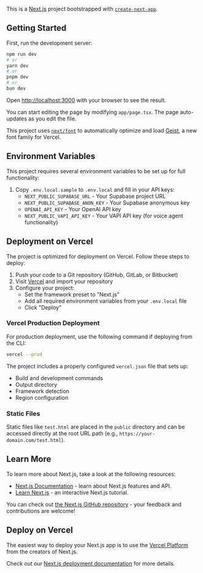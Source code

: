 This is a [Next.js](https://nextjs.org) project bootstrapped with [`create-next-app`](https://nextjs.org/docs/app/api-reference/cli/create-next-app).

## Getting Started

First, run the development server:

```bash
npm run dev
# or
yarn dev
# or
pnpm dev
# or
bun dev
```

Open [http://localhost:3000](http://localhost:3000) with your browser to see the result.

You can start editing the page by modifying `app/page.tsx`. The page auto-updates as you edit the file.

This project uses [`next/font`](https://nextjs.org/docs/app/building-your-application/optimizing/fonts) to automatically optimize and load [Geist](https://vercel.com/font), a new font family for Vercel.

## Environment Variables

This project requires several environment variables to be set up for full functionality:

1. Copy `.env.local.sample` to `.env.local` and fill in your API keys:
   - `NEXT_PUBLIC_SUPABASE_URL` - Your Supabase project URL
   - `NEXT_PUBLIC_SUPABASE_ANON_KEY` - Your Supabase anonymous key
   - `OPENAI_API_KEY` - Your OpenAI API key
   - `NEXT_PUBLIC_VAPI_API_KEY` - Your VAPI API key (for voice agent functionality)

## Deployment on Vercel

The project is optimized for deployment on Vercel. Follow these steps to deploy:

1. Push your code to a Git repository (GitHub, GitLab, or Bitbucket)
2. Visit [Vercel](https://vercel.com/new) and import your repository
3. Configure your project:
   - Set the framework preset to "Next.js"
   - Add all required environment variables from your `.env.local` file
   - Click "Deploy"

### Vercel Production Deployment

For production deployment, use the following command if deploying from the CLI:

```bash
vercel --prod
```

The project includes a properly configured `vercel.json` file that sets up:
- Build and development commands
- Output directory
- Framework detection
- Region configuration

### Static Files

Static files like `test.html` are placed in the `public` directory and can be accessed directly at the root URL path (e.g., `https://your-domain.com/test.html`).

## Learn More

To learn more about Next.js, take a look at the following resources:

- [Next.js Documentation](https://nextjs.org/docs) - learn about Next.js features and API.
- [Learn Next.js](https://nextjs.org/learn) - an interactive Next.js tutorial.

You can check out [the Next.js GitHub repository](https://github.com/vercel/next.js) - your feedback and contributions are welcome!

## Deploy on Vercel

The easiest way to deploy your Next.js app is to use the [Vercel Platform](https://vercel.com/new?utm_medium=default-template&filter=next.js&utm_source=create-next-app&utm_campaign=create-next-app-readme) from the creators of Next.js.

Check out our [Next.js deployment documentation](https://nextjs.org/docs/app/building-your-application/deploying) for more details.
